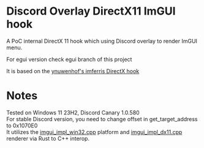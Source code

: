 # Discord Overlay DirectX11 ImGUI hook
A PoC internal DirectX 11 hook which using Discord overlay to render ImGUI menu. 

For egui version check egui branch of this project

It is based on the [ynuwenhof's imferris DirectX hook](https://github.com/ynuwenhof/imferris)

# Notes
Tested on Windows 11 23H2, Discord Canary 1.0.580<br/>
For stable Discord version, you need to change offset in get_target_address to 0x1070E0<br/>
It utilizes the [imgui_impl_win32.cpp](https://github.com/ocornut/imgui/blob/master/backends/imgui_impl_win32.cpp) platform and [imgui_impl_dx11.cpp](https://github.com/ocornut/imgui/blob/master/backends/imgui_impl_dx11.cpp) renderer via Rust to C++ interop.
